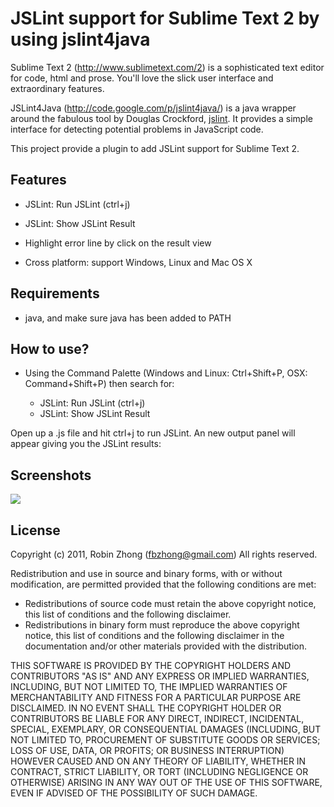 JSLint support for Sublime Text 2 by using jslint4java
========================

Sublime Text 2 (http://www.sublimetext.com/2) is a sophisticated text editor for code, html and prose. You'll love the slick user interface and extraordinary features.

JSLint4Java (http://code.google.com/p/jslint4java/) is a java wrapper around the fabulous tool by Douglas Crockford, [jslint](http://jslint.com). It provides a simple interface for detecting potential problems in JavaScript code.

This project provide a plugin to add JSLint support for Sublime Text 2.

Features
-------------

- JSLint: Run JSLint (ctrl+j)

- JSLint: Show JSLint Result

- Highlight error line by click on the result view

- Cross platform: support Windows, Linux and Mac OS X

Requirements
-------------

- java, and make sure java has been added to PATH

How to use?
-------------

- Using the Command Palette (Windows and Linux: Ctrl+Shift+P, OSX: Command+Shift+P) then search for:

    - JSLint: Run JSLint (ctrl+j)
    - JSLint: Show JSLint Result

Open up a .js file and hit ctrl+j to run JSLint. An new output panel will appear giving you the JSLint results:

Screenshots
-------------

![](https://github.com/fbzhong/sublime-jslint/raw/master/images/screenshot.png)

License
-------------

Copyright (c) 2011, Robin Zhong (fbzhong@gmail.com)
All rights reserved.

Redistribution and use in source and binary forms, with or without modification, are permitted provided that the following conditions are met:

- Redistributions of source code must retain the above copyright notice, this list of conditions and the following disclaimer.
- Redistributions in binary form must reproduce the above copyright notice, this list of conditions and the following disclaimer in the documentation and/or other materials provided with the distribution.

THIS SOFTWARE IS PROVIDED BY THE COPYRIGHT HOLDERS AND CONTRIBUTORS "AS IS" AND ANY EXPRESS OR IMPLIED WARRANTIES, INCLUDING, BUT NOT LIMITED TO, THE IMPLIED WARRANTIES OF MERCHANTABILITY AND FITNESS FOR A PARTICULAR PURPOSE ARE DISCLAIMED. IN NO EVENT SHALL THE COPYRIGHT HOLDER OR CONTRIBUTORS BE LIABLE FOR ANY DIRECT, INDIRECT, INCIDENTAL, SPECIAL, EXEMPLARY, OR CONSEQUENTIAL DAMAGES (INCLUDING, BUT NOT LIMITED TO, PROCUREMENT OF SUBSTITUTE GOODS OR SERVICES; LOSS OF USE, DATA, OR PROFITS; OR BUSINESS INTERRUPTION) HOWEVER CAUSED AND ON ANY THEORY OF LIABILITY, WHETHER IN CONTRACT, STRICT LIABILITY, OR TORT (INCLUDING NEGLIGENCE OR OTHERWISE) ARISING IN ANY WAY OUT OF THE USE OF THIS SOFTWARE, EVEN IF ADVISED OF THE POSSIBILITY OF SUCH DAMAGE.

